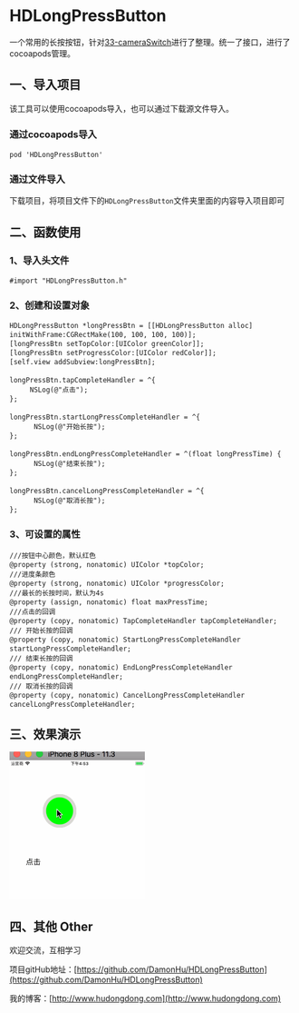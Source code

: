 # HDLongPressButton

一个常用的长按按钮，针对[33-cameraSwitch](https://github.com/CYC666/33-cameraSwitch)进行了整理。统一了接口，进行了cocoapods管理。

## 一、导入项目

该工具可以使用cocoapods导入，也可以通过下载源文件导入。

### 通过cocoapods导入

```
pod 'HDLongPressButton'
```
### 通过文件导入

下载项目，将项目文件下的`HDLongPressButton`文件夹里面的内容导入项目即可

## 二、函数使用

### 1、导入头文件 

```
#import "HDLongPressButton.h"
```
### 2、创建和设置对象
```
HDLongPressButton *longPressBtn = [[HDLongPressButton alloc] initWithFrame:CGRectMake(100, 100, 100, 100)];
[longPressBtn setTopColor:[UIColor greenColor]];
[longPressBtn setProgressColor:[UIColor redColor]];
[self.view addSubview:longPressBtn];
    
longPressBtn.tapCompleteHandler = ^{
     NSLog(@"点击");
};

longPressBtn.startLongPressCompleteHandler = ^{
      NSLog(@"开始长按");    
};
 
longPressBtn.endLongPressCompleteHandler = ^(float longPressTime) {
      NSLog(@"结束长按");
};
    
longPressBtn.cancelLongPressCompleteHandler = ^{
      NSLog(@"取消长按");
};
```

### 3、可设置的属性

```
///按钮中心颜色，默认红色
@property (strong, nonatomic) UIColor *topColor;
///进度条颜色
@property (strong, nonatomic) UIColor *progressColor;
///最长的长按时间，默认为4s
@property (assign, nonatomic) float maxPressTime;
///点击的回调
@property (copy, nonatomic) TapCompleteHandler tapCompleteHandler;
/// 开始长按的回调
@property (copy, nonatomic) StartLongPressCompleteHandler startLongPressCompleteHandler;
/// 结束长按的回调
@property (copy, nonatomic) EndLongPressCompleteHandler endLongPressCompleteHandler;
/// 取消长按的回调
@property (copy, nonatomic) CancelLongPressCompleteHandler cancelLongPressCompleteHandler;
```

## 三、效果演示

![](./demo.gif)


## 四、其他 Other

欢迎交流，互相学习

项目gitHub地址：[https://github.com/DamonHu/HDLongPressButton](https://github.com/DamonHu/HDLongPressButton)

我的博客：[http://www.hudongdong.com](http://www.hudongdong.com)
